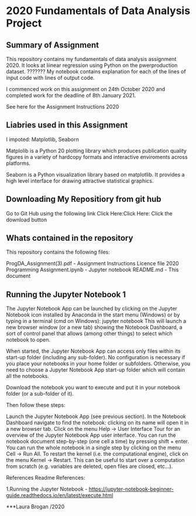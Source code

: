# 2020 Fundamentals of Data Analysis Project

## Summary of Assignment
This repository contains my fundamentals of data analysis assignment 2020. It looks at liinear regression using Python on the pwerproduction dataset.  ??????? My notebook contains explanation for each of the   lines of input code with  lines of output code.

I commenced work on this assignment on 24th October 2020 and completed work for the deadline of 8th January 2021.

See here for the Assignment Instructions 2020

## Liabries used in this Assignment
I impoted: Matplotlib, Seaborn

Matplolib is a Python 20 plotting library which produces publication quality figures in a variety of hardcopy formats and interactive enviroments across platforms.

Seaborn is a Python visualization library based on matplotlib. It provides a high level interface for drawing attractive statistical graphics.

## Downloading My Repositiory from git hub
Go to Git Hub using the following link Click Here:Click Here:
Click the download button

## Whats contained in the repository
This repository contains the following files:

ProgDA_Assignment(3).pdf - Assignment Instructions
Licence file
2020 Programming Assignment.ipynb - Jupyter notebook
README.md - This document

## Running the Jupyter Notebook 1
The Jupyter Notebook App can be launched by clicking on the Jupyter Notebook icon installed by Anaconda in the start menu (Windows) or by typing in a terminal (cmd on Windows): jupyter notebook This will launch a new browser window (or a new tab) showing the Notebook Dashboard, a sort of control panel that allows (among other things) to select which notebook to open.

When started, the Jupyter Notebook App can access only files within its start-up folder (including any sub-folder). No configuration is necessary if you place your notebooks in your home folder or subfolders. Otherwise, you need to choose a Jupyter Notebook App start-up folder which will contain all the notebooks.

Download the notebook you want to execute and put it in your notebook folder (or a sub-folder of it).

Then follow these steps:

Launch the Jupyter Notebook App (see previous section). In the Notebook Dashboard navigate to find the notebook: clicking on its name will open it in a new browser tab. Click on the menu Help -> User Interface Tour for an overview of the Jupyter Notebook App user interface. You can run the notebook document step-by-step (one cell a time) by pressing shift + enter. You can run the whole notebook in a single step by clicking on the menu Cell -> Run All. To restart the kernel (i.e. the computational engine), click on the menu Kernel -> Restart. This can be useful to start over a computation from scratch (e.g. variables are deleted, open files are closed, etc…).

References
Readme References:

1.Running the Jupyter Notebook - https://jupyter-notebook-beginner-guide.readthedocs.io/en/latest/execute.html

***Laura Brogan /2020



